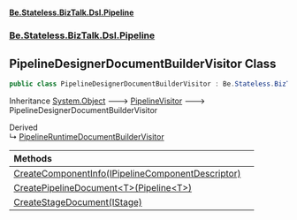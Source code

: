 #### [Be.Stateless.BizTalk.Dsl.Pipeline](README.md 'README')
### [Be.Stateless.BizTalk.Dsl.Pipeline](Be.Stateless.BizTalk.Dsl.Pipeline.md 'Be.Stateless.BizTalk.Dsl.Pipeline')

## PipelineDesignerDocumentBuilderVisitor Class

```csharp
public class PipelineDesignerDocumentBuilderVisitor : Be.Stateless.BizTalk.Dsl.Pipeline.PipelineVisitor
```

Inheritance [System.Object](https://docs.microsoft.com/en-us/dotnet/api/System.Object 'System.Object') &#129106; [PipelineVisitor](PipelineVisitor.md 'Be.Stateless.BizTalk.Dsl.Pipeline.PipelineVisitor') &#129106; PipelineDesignerDocumentBuilderVisitor

Derived  
&#8627; [PipelineRuntimeDocumentBuilderVisitor](PipelineRuntimeDocumentBuilderVisitor.md 'Be.Stateless.BizTalk.Dsl.Pipeline.PipelineRuntimeDocumentBuilderVisitor')

| Methods | |
| :--- | :--- |
| [CreateComponentInfo(IPipelineComponentDescriptor)](PipelineDesignerDocumentBuilderVisitor.CreateComponentInfo(IPipelineComponentDescriptor).md 'Be.Stateless.BizTalk.Dsl.Pipeline.PipelineDesignerDocumentBuilderVisitor.CreateComponentInfo(Be.Stateless.BizTalk.Dsl.Pipeline.IPipelineComponentDescriptor)') | |
| [CreatePipelineDocument&lt;T&gt;(Pipeline&lt;T&gt;)](PipelineDesignerDocumentBuilderVisitor.CreatePipelineDocument_T_(Pipeline_T_).md 'Be.Stateless.BizTalk.Dsl.Pipeline.PipelineDesignerDocumentBuilderVisitor.CreatePipelineDocument<T>(Be.Stateless.BizTalk.Dsl.Pipeline.Pipeline<T>)') | |
| [CreateStageDocument(IStage)](PipelineDesignerDocumentBuilderVisitor.CreateStageDocument(IStage).md 'Be.Stateless.BizTalk.Dsl.Pipeline.PipelineDesignerDocumentBuilderVisitor.CreateStageDocument(Be.Stateless.BizTalk.Dsl.Pipeline.IStage)') | |
